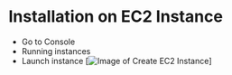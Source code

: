 # Installation on EC2 Instance
- Go to Console
- Running instances
- Launch instance
[![Image of Create EC2 Instance](C:/Users/moham/Downloads/ec2.png)]